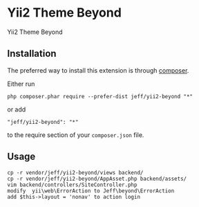 Yii2 Theme Beyond
=================
Yii2 Theme Beyond

Installation
------------

The preferred way to install this extension is through [composer](http://getcomposer.org/download/).

Either run

```
php composer.phar require --prefer-dist jeff/yii2-beyond "*"
```

or add

```
"jeff/yii2-beyond": "*"
```

to the require section of your `composer.json` file.

Usage
------------

```
cp -r vendor/jeff/yii2-beyond/views backend/
cp -r vendor/jeff/yii2-beyond/AppAsset.php backend/assets/
vim backend/controllers/SiteController.php
modify  yii\web\ErrorAction to Jeff\beyond\ErrorAction
add $this->layout = 'nonav' to action login
